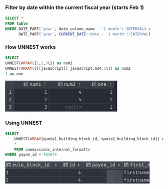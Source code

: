 ### Filter by date within the current fiscal year (starts Feb 1)

```sql
SELECT *
FROM table
WHERE DATE_PART('year', date_column_name - '1 month'::INTERVAL) =
      DATE_PART('year', CURRENT_DATE::date - '1 month'::INTERVAL)
```

### How UNNEST works

```sql
SELECT
UNNEST(ARRAY\[1,2,3\]) as num1
UNNEST(ARRAY\[[[javascript]] javascript.md4,5\]) as num2
1 as one
```

![4f091a049cccf838fa97c4f8ead2ce88.png](4f091a049cccf838fa97c4f8ead2ce88.png)

### Using UNNEST

```sql
SELECT
    UNNEST(ARRAY[quota1_building_block_id, quota2_building_block_id]) AS rule_block_id,
    *
    FROM commissions_internal_formatts
WHERE payee_id = 483674
```
![0d2b09974a338b8855490ef96c2d6960.png](0d2b09974a338b8855490ef96c2d6960.png)
